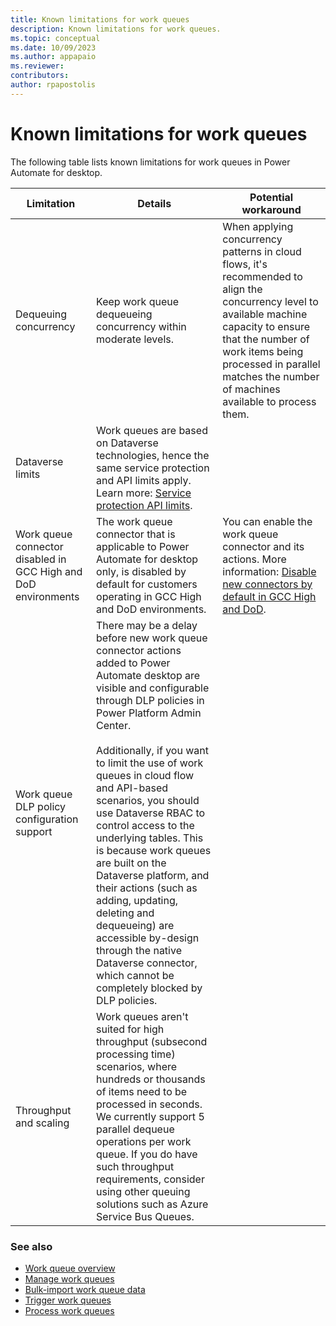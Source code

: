 ```yaml
---
title: Known limitations for work queues 
description: Known limitations for work queues.
ms.topic: conceptual
ms.date: 10/09/2023
ms.author: appapaio
ms.reviewer: 
contributors:
author: rpapostolis
---
```


# Known limitations for work queues

The following table lists known limitations for work queues in Power Automate for desktop.

| **Limitation** | **Details** | **Potential workaround**
|-------------------------|-------------------------|-------------------------|
| Dequeuing concurrency | Keep work queue dequeueing concurrency within moderate levels. | When applying concurrency patterns in cloud flows, it's recommended to align the concurrency level to available machine capacity to ensure that the number of work items being processed in parallel matches the number of machines available to process them. |
| Dataverse limits | Work queues are based on Dataverse technologies, hence the same service protection and API limits apply. Learn more: [Service protection API limits](/power-apps/developer/data-platform/api-limits). |
| Work queue connector disabled in GCC High and DoD environments | The work queue connector that is applicable to Power Automate for desktop only, is disabled by default for customers operating in GCC High and DoD environments. | You can enable the work queue connector and its actions. More information: [Disable new connectors by default in GCC High and DoD](/power-platform/admin/connector-off-by-default). |
| Work queue DLP policy configuration support | There may be a delay before new work queue connector actions added to Power Automate desktop are visible and configurable through DLP policies in Power Platform Admin Center. <br><br>Additionally, if you want to limit the use of work queues in cloud flow and API-based scenarios, you should use Dataverse RBAC to control access to the underlying tables. This is because work queues are built on the Dataverse platform, and their actions (such as adding, updating, deleting and dequeueing) are accessible by-design through the native Dataverse connector, which cannot be completely blocked by DLP policies. |
| Throughput and scaling | Work queues aren't suited for high throughput (subsecond processing time) scenarios, where hundreds or thousands of items need to be processed in seconds. We currently support 5 parallel dequeue operations per work queue. If you do have such throughput requirements, consider using other queuing solutions such as Azure Service Bus Queues. |

### See also

- [Work queue overview](work-queues.md)
- [Manage work queues](work-queues-manage.md)
- [Bulk-import work queue data](work-queues-bulk-import.md)
- [Trigger work queues](work-queues-trigger.md)
- [Process work queues](work-queues-process.md)
